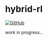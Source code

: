 # hybrid-rl

[![GitHub](https://img.shields.io/github/license/szahlner/hybrid-rl.svg)](LICENSE)

work in progress...